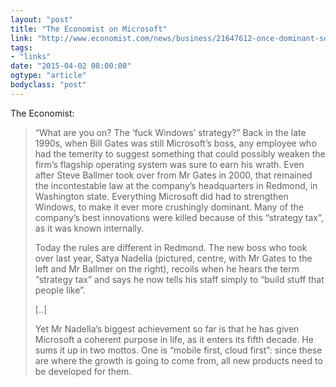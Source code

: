 ```yaml
---
layout: "post"
title: "The Economist on Microsoft"
link: "http://www.economist.com/news/business/21647612-once-dominant-software-giant-determined-prove-life-begins-again-40-opening"
tags: 
- "links"
date: "2015-04-02 08:00:00"
ogtype: "article"
bodyclass: "post"
---
```


The Economist:

> “What are you on? The ‘fuck Windows’ strategy?” Back in the late 1990s, when Bill Gates was still Microsoft’s boss, any employee who had the temerity to suggest something that could possibly weaken the firm’s flagship operating system was sure to earn his wrath. Even after Steve Ballmer took over from Mr Gates in 2000, that remained the incontestable law at the company’s headquarters in Redmond, in Washington state. Everything Microsoft did had to strengthen Windows, to make it ever more crushingly dominant. Many of the company’s best innovations were killed because of this “strategy tax”, as it was known internally.
> 
> Today the rules are different in Redmond. The new boss who took over last year, Satya Nadella (pictured, centre, with Mr Gates to the left and Mr Ballmer on the right), recoils when he hears the term “strategy tax” and says he now tells his staff simply to “build stuff that people like”.
> 
> [..]
> 
> Yet Mr Nadella’s biggest achievement so far is that he has given Microsoft a coherent purpose in life, as it enters its fifth decade. He sums it up in two mottos. One is “mobile first, cloud first”: since these are where the growth is going to come from, all new products need to be developed for them.